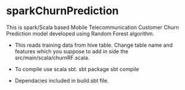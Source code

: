 # sparkChurnPrediction
This is spark/Scala based Mobile Telecommunication Customer Churn Prediction model developed using Random Forest algorithm.

* This reads training data from hive table. Change table name and features which you suppose to add in side the src/main/scala/churnRF.scala.
* To compile use scala sbt.
  sbt package
  sbt compile
  
* Dependacies included in build.sbt file.

